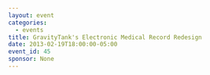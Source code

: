 ```yaml
---
layout: event
categories: 
  - events
title: GravityTank's Electronic Medical Record Redesign
date: 2013-02-19T18:00:00-05:00
event_id: 45
sponsor: None
---
```



